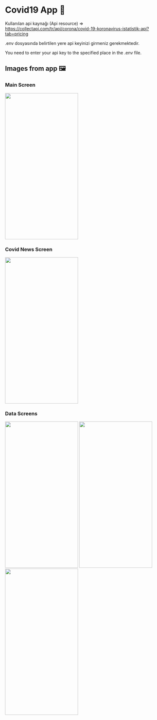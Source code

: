 # Covid19 App 🤒

Kullanılan api kaynağı (Api resource) => https://collectapi.com/tr/api/corona/covid-19-koronavirus-istatistik-api?tab=pricing

.env dosyasında belirtilen yere api keyinizi girmeniz gerekmektedir.

You need to enter your api key to the specified place in the .env file.

## Images from app 🖼
### Main Screen

<p float="left" width="100%">
          <img src="https://user-images.githubusercontent.com/73544434/152972237-571d063a-8d69-4422-921b-50c339edaca7.png"  width="240" height="480" />
</p>

### Covid News Screen

<p float="left" width="100%">
          <img src="https://user-images.githubusercontent.com/73544434/152972260-dcd0bfc4-be12-4e84-93f6-b49588a9f02a.png"  width="240" height="480" />
</p>

### Data Screens

<p float="left" width="100%">
          <img src="https://user-images.githubusercontent.com/73544434/152972284-14fb82ef-2b3c-4637-b1bc-b7808e75c789.png"  width="240" height="480" />
          <img src="https://user-images.githubusercontent.com/73544434/152972272-aaf600dc-e7f0-40d9-a629-82f7e4479e40.png"  width="240" height="480" />
          <img src="https://user-images.githubusercontent.com/73544434/152972252-67ab317b-f03d-47e3-9a8d-296e21d89b14.png"  width="240" height="480" />
</p>
